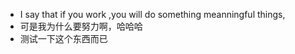 * I say that if you work ,you will do something meanningful things,    
* 可是我为什么要努力啊，哈哈哈    
* 测试一下这个东西而已    

